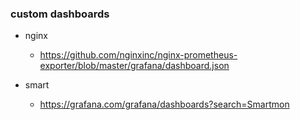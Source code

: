 ### custom dashboards

- nginx
  - https://github.com/nginxinc/nginx-prometheus-exporter/blob/master/grafana/dashboard.json
  
- smart
  - https://grafana.com/grafana/dashboards?search=Smartmon
